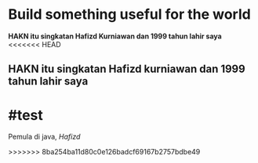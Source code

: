 # Build something useful for the world
<strong>HAKN itu singkatan Hafizd Kurniawan dan 1999 tahun lahir saya</strong>
<br>
<<<<<<< HEAD
## HAKN itu singkatan Hafizd kurniawan dan 1999 tahun lahir saya 

#test
=======
<p>Pemula di java, <i>Hafizd</i><p>
>>>>>>> 8ba254ba11d80c0e126badcf69167b2757bdbe49

